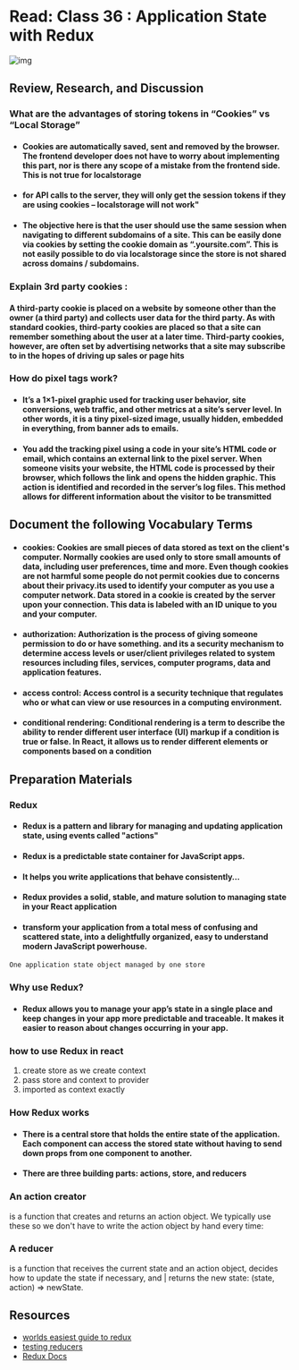 # Read: Class 36 : Application State with Redux

![img](https://miro.medium.com/max/1838/1*fcbWaGi9QCNYa5DoUYmERw.png)

## Review, Research, and Discussion

### What are the advantages of storing tokens in “Cookies” vs “Local Storage”

* #### Cookies are automatically saved, sent and removed by the browser. The frontend developer does not have to worry about implementing this part, nor is there any scope of a mistake from the frontend side. This is not true for localstorage


* #### for API calls to the server, they will only get the session tokens if they are using cookies – localstorage will not work" 


* #### The objective here is that the user should use the same session when navigating to different subdomains of a site. This can be easily done via cookies by setting the cookie domain as “.yoursite.com”. This is not easily possible to do via localstorage since the store is not shared across domains / subdomains.

### Explain 3rd party cookies :

#### A third-party cookie is placed on a website by someone other than the owner (a third party) and collects user data for the third party. As with standard cookies, third-party cookies are placed so that a site can remember something about the user at a later time. Third-party cookies, however, are often set by advertising networks that a site may subscribe to in the hopes of driving up sales or page hits


### How do pixel tags work?

* #### It’s a 1×1-pixel graphic used for tracking user behavior, site conversions, web traffic, and other metrics at a site’s server level. In other words, it is a tiny pixel-sized image, usually hidden, embedded in everything, from banner ads to emails.

* #### You add the tracking pixel using a code in your site’s HTML code or email, which contains an external link to the pixel server. When someone visits your website, the HTML code is processed by their browser, which follows the link and opens the hidden graphic. This action is identified and recorded in the server’s log files. This method allows for different information about the visitor to be transmitted


## Document the following Vocabulary Terms

* #### cookies: Cookies are small pieces of data stored as text on the client's computer. Normally cookies are used only to store small amounts of data, including user preferences, time and more. Even though cookies are not harmful some people do not permit cookies due to concerns about their privacy.its used to identify your computer as you use a computer network. Data stored in a cookie is created by the server upon your connection. This data is labeled with an ID unique to you and your computer.

* #### authorization: Authorization is the process of giving someone permission to do or have something. and its a security mechanism to determine access levels or user/client privileges related to system resources including files, services, computer programs, data and application features.

* #### access control: Access control is a security technique that regulates who or what can view or use resources in a computing environment.

* #### conditional rendering: Conditional rendering is a term to describe the ability to render different user interface (UI) markup if a condition is true or false. In React, it allows us to render different elements or components based on a condition


## Preparation Materials 
### Redux


* #### Redux is a pattern and library for managing and updating application state, using events called "actions"

* #### Redux is a predictable state container for JavaScript apps.

* #### It helps you write applications that behave consistently…

* #### Redux provides a solid, stable, and mature solution to managing state in your React application

* #### transform your application from a total mess of confusing and scattered state, into a delightfully organized, easy to understand modern JavaScript powerhouse.

```
One application state object managed by one store
```
### Why use Redux?

* #### Redux allows you to manage your app’s state in a single place and keep changes in your app more predictable and traceable. It makes it easier to reason about changes occurring in your app.

### how to use Redux in react

1. create store as we create context
2. pass store and context to provider
3. imported as context exactly

### How Redux works

* #### There is a central store that holds the entire state of the application. Each component can access the stored state without having to send down props from one component to another.

* #### There are three building parts: actions, store, and reducers

### An action creator
is a function that creates and returns an action object. We typically use these so we don't have to write the action object by hand every time:

### A reducer
is a function that receives the current state and an action object, decides how to update the state if necessary, and | returns the new state: (state, action) => newState. 


## Resources

* [worlds easiest guide to redux](https://medium.freecodecamp.org/understanding-redux-the-worlds-easiest-guide-to-beginning-redux-c695f45546f6)
* [testing reducers](https://medium.com/@netxm/testing-redux-reducers-with-jest-6653abbfe3e1)
* [Redux Docs](https://redux.js.org/)